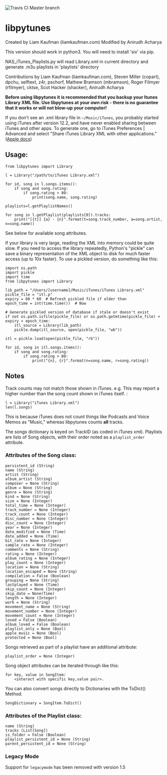 ![Travis CI Master branch](https://travis-ci.org/liamks/libpytunes.svg?branch=master)

# libpytunes

Created by Liam Kaufman (liamkaufman.com)
Modified by Anirudh Acharya

This version should work in python3. You will need to install 'six' via pip.

NAS_iTunes_Playlists.py will read Library.xml in current directory and generate .m3u playlists in 'playlists' directory

Contributions by Liam Kaufman (liamkaufman.com), Steven Miller (copart), dpchu, selftext, z4r, pschorf, Mathew Bramson (mbramson), Roger Filmyer (rfilmyer), cktse, Scot Hacker (shacker), Anirudh Acharya

**Before using libpytunes it is recommended that you backup your Itunes Library XML file. Use libpytunes at your own risk - there is no guarantee that it works or will not blow-up your computer!**

If you don't see an .xml library file in `~/Music/iTunes`, you probably started using iTunes after version 12.2, and have never enabled sharing between iTunes and other apps. To generate one, go to iTunes Preferences | Advanced and select "Share iTunes Library XML with other applications." ([Apple docs](https://support.apple.com/en-us/HT201610))

## Usage:

```
from libpytunes import Library

l = Library("/path/to/iTunes Library.xml")

for id, song in l.songs.items():
    if song and song.rating:
        if song.rating > 80:
            print(song.name, song.rating)

playlists=l.getPlaylistNames()

for song in l.getPlaylist(playlists[0]).tracks:
	print("[{t}] {a} - {n}".format(t=song.track_number, a=song.artist, n=song.name))
```

See below for available song attributes.

If your library is very large, reading the XML into memory could be quite slow. If you need to access the library repeatedly, Python's "pickle" can save a binary representation of the XML object to disk for much faster access (up to 10x faster). To use a pickled version, do something like this:

```
import os.path
import pickle
import time
from libpytunes import Library

lib_path = "/Users/[username]/Music/iTunes/iTunes Library.xml"
pickle_file = "itl.p"
expiry = 60 * 60  # Refresh pickled file if older than
epoch_time = int(time.time())  # Now

# Generate pickled version of database if stale or doesn't exist
if not os.path.isfile(pickle_file) or os.path.getmtime(pickle_file) + expiry < epoch_time:
    itl_source = Library(lib_path)
    pickle.dump(itl_source, open(pickle_file, "wb"))

itl = pickle.load(open(pickle_file, "rb"))

for id, song in itl.songs.items():
    if song and song.rating:
        if song.rating > 80:
            print("{n}, {r}".format(n=song.name, r=song.rating))
```

## Notes

Track counts may not match those shown in iTunes. e.g. This may report a higher number than the song count shown in iTunes itself. :

```
l = Library("iTunes Library.xml")
len(l.songs)
```

This is because iTunes does not count things like Podcasts and Voice Memos as "Music," whereas libpytunes counts **all** tracks.

The songs dictionary is keyed on TrackID (as coded in iTunes xml). Playlists are lists of Song objects, with their order noted as a `playlist_order` attribute.

### Attributes of the Song class:

```
persistent_id (String)
name (String)
artist (String)
album_artist (String)
composer = None (String)
album = None (String)
genre = None (String)
kind = None (String)
size = None (Integer)
total_time = None (Integer)
track_number = None (Integer)
track_count = None (Integer)
disc_number = None (Integer)
disc_count = None (Integer)
year = None (Integer)
date_modified = None (Time)
date_added = None (Time)
bit_rate = None (Integer)
sample_rate = None (Integer)
comments = None (String)
rating = None (Integer)
album_rating = None (Integer)
play_count = None (Integer)
location = None (String)
location_escaped = None (String)
compilation = False (Boolean)
grouping = None (String)
lastplayed = None (Time)
skip_count = None (Integer)
skip_date = None(Time)
length = None (Integer)
work = None (String)
movement_name = None (String)
movement_number = None (Integer)
movement_count = None (Integer)
loved = False (Boolean)
album_loved = False (Boolean)
playlist_only = None (Bool)
apple_music = None (Bool)
protected = None (Bool)

```

Songs retrieved as part of a playlist have an additional attribute:
```
playlist_order = None (Integer)
```


Song object attributes can be iterated through like this:
```
for key, value in SongItem:
	<interact with specific key,value pair>.
```

You can also convert songs directly to Dictionaries with the ToDict() Method.
```
SongDictionary = SongItem.ToDict()
```

### Attributes of the Playlist class:
```
name (String)
tracks (List[Song])
is_folder = False (Boolean)
playlist_persistent_id = None (String)
parent_persistent_id = None (String)
```

### Legacy Mode
Support for `legacymode` has been removed with version 1.5
